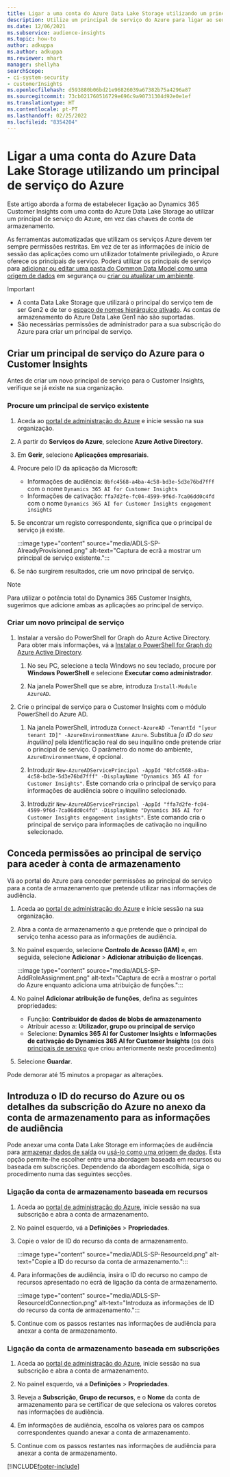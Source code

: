 ```yaml
---
title: Ligar a uma conta do Azure Data Lake Storage utilizando um principal de serviço
description: Utilize um principal de serviço do Azure para ligar ao seu próprio data lake.
ms.date: 12/06/2021
ms.subservice: audience-insights
ms.topic: how-to
author: adkuppa
ms.author: adkuppa
ms.reviewer: mhart
manager: shellyha
searchScope:
- ci-system-security
- customerInsights
ms.openlocfilehash: d593880b06bd21e96826039a67382b75a4296a87
ms.sourcegitcommit: 73cb021760516729e696c9a90731304d92e0e1ef
ms.translationtype: HT
ms.contentlocale: pt-PT
ms.lasthandoff: 02/25/2022
ms.locfileid: "8354204"
---
```

# <a name="connect-to-an-azure-data-lake-storage-account-by-using-an-azure-service-principal"></a>Ligar a uma conta do Azure Data Lake Storage utilizando um principal de serviço do Azure

Este artigo aborda a forma de estabelecer ligação ao Dynamics 365 Customer Insights com uma conta do Azure Data Lake Storage ao utilizar um principal de serviço do Azure, em vez das chaves de conta de armazenamento. 

As ferramentas automatizadas que utilizam os serviços Azure devem ter sempre permissões restritas. Em vez de ter as informações de início de sessão das aplicações como um utilizador totalmente privilegiado, o Azure oferece os principais de serviço. Poderá utilizar os principais de serviço para [adicionar ou editar uma pasta do Common Data Model como uma origem de dados](connect-common-data-model.md) em segurança ou [criar ou atualizar um ambiente](create-environment.md).

> [!IMPORTANT]
> - A conta Data Lake Storage que utilizará o principal do serviço tem de ser Gen2 e de ter o [espaço de nomes hierárquico ativado](/azure/storage/blobs/data-lake-storage-namespace). As contas de armazenamento do Azure Data Lake Gen1 não são suportadas.
> - São necessárias permissões de administrador para a sua subscrição do Azure para criar um principal de serviço.

## <a name="create-an-azure-service-principal-for-customer-insights"></a>Criar um principal de serviço do Azure para o Customer Insights

Antes de criar um novo principal de serviço para o Customer Insights, verifique se já existe na sua organização.

### <a name="look-for-an-existing-service-principal"></a>Procure um principal de serviço existente

1. Aceda ao [portal de administração do Azure](https://portal.azure.com) e inicie sessão na sua organização.

2. A partir do **Serviços do Azure**, selecione **Azure Active Directory**.

3. Em **Gerir**, selecione **Aplicações empresariais**.

4. Procure pelo ID da aplicação da Microsoft:
   - Informações de audiência: `0bfc4568-a4ba-4c58-bd3e-5d3e76bd7fff` com o nome `Dynamics 365 AI for Customer Insights`
   - Informações de cativação: `ffa7d2fe-fc04-4599-9f6d-7ca06dd0c4fd` com o nome `Dynamics 365 AI for Customer Insights engagement insights`

5. Se encontrar um registo correspondente, significa que o principal de serviço já existe. 
   
   :::image type="content" source="media/ADLS-SP-AlreadyProvisioned.png" alt-text="Captura de ecrã a mostrar um principal de serviço existente.":::
   
6. Se não surgirem resultados, crie um novo principal de serviço.

>[!NOTE]
>Para utilizar o potência total do Dynamics 365 Customer Insights, sugerimos que adicione ambas as aplicações ao principal de serviço.

### <a name="create-a-new-service-principal"></a>Criar um novo principal de serviço

1. Instalar a versão do PowerShell for Graph do Azure Active Directory. Para obter mais informações, vá a [Instalar o PowerShell for Graph do Azure Active Directory](/powershell/azure/active-directory/install-adv2).

   1. No seu PC, selecione a tecla Windows no seu teclado, procure por **Windows PowerShell** e selecione **Executar como administrador**.
   
   1. Na janela PowerShell que se abre, introduza `Install-Module AzureAD`.

2. Crie o principal de serviço para o Customer Insights com o módulo PowerShell do Azure AD.

   1. Na janela PowerShell, introduza `Connect-AzureAD -TenantId "[your tenant ID]" -AzureEnvironmentName Azure`. Substitua *[o ID do seu inquilino]* pela identificação real do seu inquilino onde pretende criar o principal de serviço. O parâmetro do nome do ambiente, `AzureEnvironmentName`, é opcional.
  
   1. Introduzir `New-AzureADServicePrincipal -AppId "0bfc4568-a4ba-4c58-bd3e-5d3e76bd7fff" -DisplayName "Dynamics 365 AI for Customer Insights"`. Este comando cria o principal de serviço para informações de audiência sobre o inquilino selecionado. 

   1. Introduzir `New-AzureADServicePrincipal -AppId "ffa7d2fe-fc04-4599-9f6d-7ca06dd0c4fd" -DisplayName "Dynamics 365 AI for Customer Insights engagement insights"`. Este comando cria o principal de serviço para informações de cativação no inquilino selecionado.

## <a name="grant-permissions-to-the-service-principal-to-access-the-storage-account"></a>Conceda permissões ao principal de serviço para aceder à conta de armazenamento

Vá ao portal do Azure para conceder permissões ao principal do serviço para a conta de armazenamento que pretende utilizar nas informações de audiência.

1. Aceda ao [portal de administração do Azure](https://portal.azure.com) e inicie sessão na sua organização.

1. Abra a conta de armazenamento a que pretende que o principal do serviço tenha acesso para as informações de audiência.

1. No painel esquerdo, selecione **Controlo de Acesso (IAM)** e, em seguida, selecione **Adicionar** > **Adicionar atribuição de licenças**.

   :::image type="content" source="media/ADLS-SP-AddRoleAssignment.png" alt-text="Captura de ecrã a mostrar o portal do Azure enquanto adiciona uma atribuição de funções.":::

1. No painel **Adicionar atribuição de funções**, defina as seguintes propriedades:
   - Função: **Contribuidor de dados de blobs de armazenamento**
   - Atribuir acesso a: **Utilizador, grupo ou principal de serviço**
   - Selecione: **Dynamics 365 AI for Customer Insights** e **Informações de cativação do Dynamics 365 AI for Customer Insights** (os dois [principais de serviço](#create-a-new-service-principal) que criou anteriormente neste procedimento)

1.  Selecione **Guardar**.

Pode demorar até 15 minutos a propagar as alterações.

## <a name="enter-the-azure-resource-id-or-the-azure-subscription-details-in-the-storage-account-attachment-to-audience-insights"></a>Introduza o ID do recurso do Azure ou os detalhes da subscrição do Azure no anexo da conta de armazenamento para as informações de audiência

Pode anexar uma conta Data Lake Storage em informações de audiência para [armazenar dados de saída](manage-environments.md) ou [usá-lo como uma origem de dados](/dynamics365/customer-insights/audience-insights/connect-dataverse-managed-lake). Esta opção permite-lhe escolher entre uma abordagem baseada em recursos ou baseada em subscrições. Dependendo da abordagem escolhida, siga o procedimento numa das seguintes secções.

### <a name="resource-based-storage-account-connection"></a>Ligação da conta de armazenamento baseada em recursos

1. Aceda ao [portal de administração do Azure](https://portal.azure.com), inicie sessão na sua subscrição e abra a conta de armazenamento.

1. No painel esquerdo, vá a **Definições** > **Propriedades**.

1. Copie o valor de ID do recurso da conta de armazenamento.

   :::image type="content" source="media/ADLS-SP-ResourceId.png" alt-text="Copie a ID do recurso da conta de armazenamento.":::

1. Para informações de audiência, insira o ID do recurso no campo de recursos apresentado no ecrã de ligação da conta de armazenamento.

   :::image type="content" source="media/ADLS-SP-ResourceIdConnection.png" alt-text="Introduza as informações de ID do recurso da conta de armazenamento.":::   

1. Continue com os passos restantes nas informações de audiência para anexar a conta de armazenamento.

### <a name="subscription-based-storage-account-connection"></a>Ligação da conta de armazenamento baseada em subscrições

1. Aceda ao [portal de administração do Azure](https://portal.azure.com), inicie sessão na sua subscrição e abra a conta de armazenamento.

1. No painel esquerdo, vá a **Definições** > **Propriedades**.

1. Reveja a **Subscrição**, **Grupo de recursos**, e o **Nome** da conta de armazenamento para se certificar de que seleciona os valores coretos nas informações de audiência.

1. Em informações de audiência, escolha os valores para os campos correspondentes quando anexar a conta de armazenamento.

1. Continue com os passos restantes nas informações de audiência para anexar a conta de armazenamento.


[!INCLUDE[footer-include](../includes/footer-banner.md)]